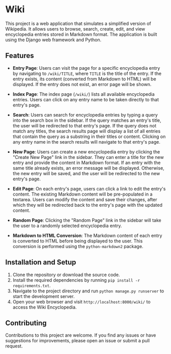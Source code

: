# Wiki 

This project is a web application that simulates a simplified version of Wikipedia. It allows users to browse, search, create, edit, and view encyclopedia entries stored in Markdown format. The application is built using the Django web framework and Python.

## Features

- **Entry Page**: Users can visit the page for a specific encyclopedia entry by navigating to `/wiki/TITLE`, where `TITLE` is the title of the entry. If the entry exists, its content (converted from Markdown to HTML) will be displayed. If the entry does not exist, an error page will be shown.

- **Index Page**: The index page (`/wiki/`) lists all available encyclopedia entries. Users can click on any entry name to be taken directly to that entry's page.

- **Search**: Users can search for encyclopedia entries by typing a query into the search box in the sidebar. If the query matches an entry's title, the user will be redirected to that entry's page. If the query does not match any titles, the search results page will display a list of all entries that contain the query as a substring in their titles or content. Clicking on any entry name in the search results will navigate to that entry's page.

- **New Page**: Users can create a new encyclopedia entry by clicking the "Create New Page" link in the sidebar. They can enter a title for the new entry and provide the content in Markdown format. If an entry with the same title already exists, an error message will be displayed. Otherwise, the new entry will be saved, and the user will be redirected to the new entry's page.

- **Edit Page**: On each entry's page, users can click a link to edit the entry's content. The existing Markdown content will be pre-populated in a textarea. Users can modify the content and save their changes, after which they will be redirected back to the entry's page with the updated content.

- **Random Page**: Clicking the "Random Page" link in the sidebar will take the user to a randomly selected encyclopedia entry.

- **Markdown to HTML Conversion**: The Markdown content of each entry is converted to HTML before being displayed to the user. This conversion is performed using the `python-markdown2` package.

## Installation and Setup

1. Clone the repository or download the source code.
2. Install the required dependencies by running `pip install -r requirements.txt`.
3. Navigate to the project directory and run `python manage.py runserver` to start the development server.
4. Open your web browser and visit `http://localhost:8000/wiki/` to access the Wiki Encyclopedia.

## Contributing

Contributions to this project are welcome. If you find any issues or have suggestions for improvements, please open an issue or submit a pull request.
